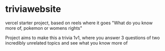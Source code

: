 # triviawebsite
vercel starter project, based on reels where it goes "What do you know more of, pokemon or womens rights"

Project aims to make this a trivia 1v1, where you answer 3 questions of two incredibly unrelated topics and see what you know more of
